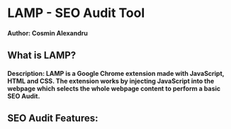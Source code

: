 # LAMP - SEO Audit Tool
#### Author: Cosmin Alexandru

## What is LAMP?

#### Description: **LAMP is a Google Chrome extension made with JavaScript, HTML and CSS.** The extension works by injecting JavaScript into the webpage which selects the whole webpage content to perform a **basic SEO Audit**.

## SEO Audit Features:
